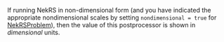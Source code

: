 If running NekRS in non-dimensional form (and you have indicated the
appropriate nondimensional scales by setting `nondimensional = true`
for [NekRSProblem](/problems/NekRSProblem.md)), then the value of this postprocessor
is shown in *dimensional* units.
